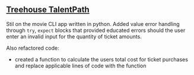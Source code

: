 ## [Treehouse TalentPath]()
Stil on the movie CLI app written in python. Added value error handling through `try`, `expect` blocks that provided educated errors should the user enter an invalid input for the quantity of ticket amounts.
<br>

Also refactored code:
* created a function to calculate the users total cost for ticket purchases and replace applicable lines of code with the function
